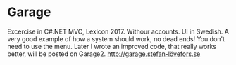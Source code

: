 # Garage
Excercise in C#.NET MVC, Lexicon 2017. Withour accounts. UI in Swedish.
A very good example of how a system should work, no dead ends!
You don't need to use the menu.
Later I wrote an improved code, that really works better, will be posted on Garage2.
http://garage.stefan-lövefors.se

